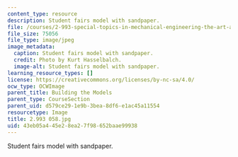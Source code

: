 ```yaml
---
content_type: resource
description: Student fairs model with sandpaper.
file: /courses/2-993-special-topics-in-mechanical-engineering-the-art-and-science-of-boat-design-january-iap-2007/43eb05a445e28ea27f98652baae99938_2993058.jpg
file_size: 75056
file_type: image/jpeg
image_metadata:
  caption: Student fairs model with sandpaper.
  credit: Photo by Kurt Hasselbalch.
  image-alt: Student fairs model with sandpaper.
learning_resource_types: []
license: https://creativecommons.org/licenses/by-nc-sa/4.0/
ocw_type: OCWImage
parent_title: Building the Models
parent_type: CourseSection
parent_uid: d579ce29-1e9b-3bea-8df6-e1ac45a11554
resourcetype: Image
title: 2.993 058.jpg
uid: 43eb05a4-45e2-8ea2-7f98-652baae99938
---
```

Student fairs model with sandpaper.